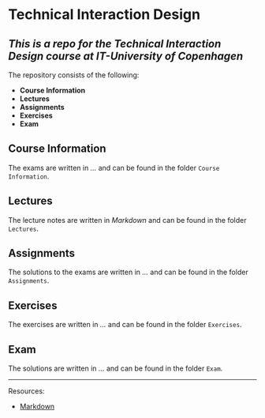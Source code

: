 # Technical Interaction Design
## *This is a repo for the Technical Interaction Design course at IT-University of Copenhagen*

The repository consists of the following: 
- **Course Information**
- **Lectures**
- **Assignments**
- **Exercises**
- **Exam**

## Course Information
The exams are written in *...* and can be found in the folder `Course Information`.

## Lectures
The lecture notes are written in *Markdown* and can be found in the folder `Lectures`. 

## Assignments
The solutions to the exams are written in *...* and can be found in the folder `Assignments`.

## Exercises
The exercises are written in *...* and can be found in the folder `Exercises`.

## Exam
The solutions are written in *...* and can be found in the folder `Exam`.

---

Resources: 
- [Markdown](https://guides.github.com/features/mastering-markdown/)
